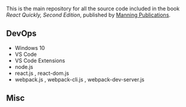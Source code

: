 This is the main repository for all the source code included in the book _React Quickly, Second Edition_, published by [Manning Publications](//manning.com).


## DevOps

- Windows 10
- VS Code
- VS Code Extensions
- node.js
- react.js , react-dom.js
- webpack.js , webpack-cli.js , webpack-dev-server.js


## Misc